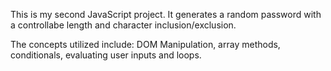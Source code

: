 This is my second JavaScript project.
It generates a random password with a controllabe length and character inclusion/exclusion.

The concepts utilized include:
DOM Manipulation, array methods, conditionals, evaluating user inputs and loops.


